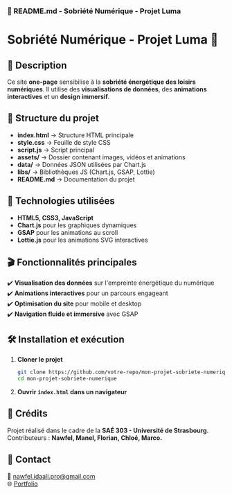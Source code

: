 ### **📘 README.md - Sobriété Numérique - Projet Luma**  

# Sobriété Numérique - Projet Luma 🎯  

## 📌 Description  
Ce site **one-page** sensibilise à la **sobriété énergétique des loisirs numériques**. Il utilise des **visualisations de données**, des **animations interactives** et un **design immersif**.  

## 📁 Structure du projet  
- **index.html** → Structure HTML principale  
- **style.css** → Feuille de style CSS  
- **script.js** → Script principal  
- **assets/** → Dossier contenant images, vidéos et animations  
- **data/** → Données JSON utilisées par Chart.js  
- **libs/** → Bibliothèques JS (Chart.js, GSAP, Lottie)  
- **README.md** → Documentation du projet  

## 🔧 Technologies utilisées  
- **HTML5, CSS3, JavaScript**  
- **Chart.js** pour les graphiques dynamiques  
- **GSAP** pour les animations au scroll  
- **Lottie.js** pour les animations SVG interactives  

## 🎬 Fonctionnalités principales  
✔️ **Visualisation des données** sur l'empreinte énergétique du numérique  
✔️ **Animations interactives** pour un parcours engageant  
✔️ **Optimisation du site** pour mobile et desktop  
✔️ **Navigation fluide et immersive** avec GSAP  

## 🛠️ Installation et exécution  
1. **Cloner le projet**  
   ```bash  
   git clone https://github.com/votre-repo/mon-projet-sobriete-numerique.git  
   cd mon-projet-sobriete-numerique  
   ```  
2. **Ouvrir `index.html` dans un navigateur**  

## 📜 Crédits  
Projet réalisé dans le cadre de la **SAÉ 303 - Université de Strasbourg**.  
Contributeurs : **Nawfel, Manel, Florian, Chloé, Marco.**  

## 📩 Contact  
📧 nawfel.idaali.pro@gmail.com  
🌐 [Portfolio](https://votre-site.com)  